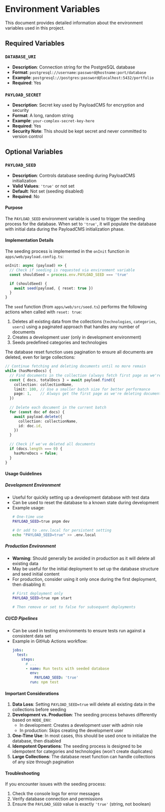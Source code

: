 # Environment Variables

This document provides detailed information about the environment variables used in this project.

## Required Variables

### `DATABASE_URI`
- **Description**: Connection string for the PostgreSQL database
- **Format**: `postgresql://username:password@hostname:port/database`
- **Example**: `postgresql://postgres:password@localhost:5432/portfolio`
- **Required**: Yes

### `PAYLOAD_SECRET`
- **Description**: Secret key used by PayloadCMS for encryption and security
- **Format**: A long, random string
- **Example**: `your-complex-secret-key-here`
- **Required**: Yes
- **Security Note**: This should be kept secret and never committed to version control

## Optional Variables

### `PAYLOAD_SEED`
- **Description**: Controls database seeding during PayloadCMS initialization
- **Valid Values**: `'true'` or not set
- **Default**: Not set (seeding disabled)
- **Required**: No

#### Purpose
The `PAYLOAD_SEED` environment variable is used to trigger the seeding process for the database. When set to `'true'`, it will populate the database with initial data during the PayloadCMS initialization phase.

#### Implementation Details
The seeding process is implemented in the `onInit` function in `apps/web/payload.config.ts`:

```typescript
onInit: async (payload) => {
  // Check if seeding is requested via environment variable
  const shouldSeed = process.env.PAYLOAD_SEED === 'true'

  if (shouldSeed) {
    await seed(payload, { reset: true })
  }
}
```

The `seed` function (from `apps/web/src/seed.ts`) performs the following actions when called with `reset: true`:
1. Deletes all existing data from the collections (`technologies`, `categories`, `users`) using a paginated approach that handles any number of documents
2. Creates a development user (only in development environment)
3. Seeds predefined categories and technologies

The database reset function uses pagination to ensure all documents are deleted, even for large collections:
```typescript
// Continue fetching and deleting documents until no more remain
while (hasMoreDocs) {
  // Find documents in the collection (always fetch first page as we're deleting them)
  const { docs, totalDocs } = await payload.find({
    collection: collectionName,
    limit: 100, // Use a smaller batch size for better performance
    page: 1,    // Always get the first page as we're deleting documents
  })
  
  // Delete each document in the current batch
  for (const doc of docs) {
    await payload.delete({
      collection: collectionName,
      id: doc.id,
    })
  }
  
  // Check if we've deleted all documents
  if (docs.length === 0) {
    hasMoreDocs = false;
  }
}
```

#### Usage Guidelines

##### Development Environment
- Useful for quickly setting up a development database with test data
- Can be used to reset the database to a known state during development
- Example usage:
  ```bash
  # One-time use
  PAYLOAD_SEED=true pnpm dev
  
  # Or add to .env.local for persistent setting
  echo "PAYLOAD_SEED=true" >> .env.local
  ```

##### Production Environment
- **Warning**: Should generally be avoided in production as it will delete all existing data
- May be useful for the initial deployment to set up the database structure and seed initial content
- For production, consider using it only once during the first deployment, then disabling it:
  ```bash
  # First deployment only
  PAYLOAD_SEED=true npm start
  
  # Then remove or set to false for subsequent deployments
  ```

##### CI/CD Pipelines
- Can be used in testing environments to ensure tests run against a consistent data set
- Example in GitHub Actions workflow:
  ```yaml
  jobs:
    test:
      steps:
        # ...
        - name: Run tests with seeded database
          env:
            PAYLOAD_SEED: 'true'
          run: npm test
  ```

#### Important Considerations
1. **Data Loss**: Setting `PAYLOAD_SEED=true` will delete all existing data in the collections before seeding
2. **Development vs. Production**: The seeding process behaves differently based on `NODE_ENV`:
   - In development: Creates a development user with admin role
   - In production: Skips creating the development user
3. **One-Time Use**: In most cases, this should be used once to initialize the database, then disabled
4. **Idempotent Operations**: The seeding process is designed to be idempotent for categories and technologies (won't create duplicates)
5. **Large Collections**: The database reset function can handle collections of any size through pagination

#### Troubleshooting
If you encounter issues with the seeding process:
1. Check the console logs for error messages
2. Verify database connection and permissions
3. Ensure the `PAYLOAD_SEED` value is exactly `'true'` (string, not boolean) 